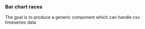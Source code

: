 ### Bar chart races 
The goal is to produce a generic component which can handle csv timeseries data 
